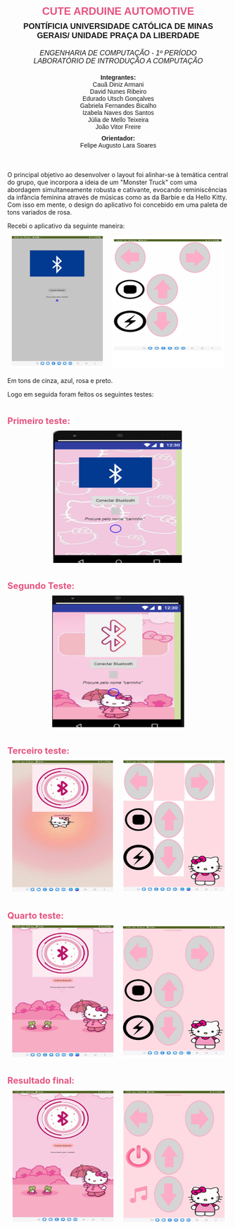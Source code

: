 ﻿<style>
    .cover-page {
        text-align: center;
        font-family: Arial, sans-serif;
        margin-bottom: 50px;
    }
    .project-title {
        font-size: 24px;
        font-weight: bold;
        color: #e75480;
        margin-bottom: 10px;
    }
    .university-info {
        font-size: 18px;
        font-weight: bold;
        margin-bottom: 20px;
    }
    .course-info {
        font-size: 16px;
        font-style: italic;
        margin-bottom: 20px;
    }
    .members {
        margin-bottom: 10px;
    }
    .section-title {
        font-size: 20px;
        font-weight: bold;
        color: #e75480;
        margin-top: 40px;
        margin-bottom: 10px;
    }
    .image-group {
        display: flex;
        justify-content: space-around;
        margin-bottom: 20px;
    }
    .image-group img {
        margin: 0 10px;
    }
    .list-item {
        margin-left: 20px;
    }
</style>

<div class="cover-page">
    <div class="project-title">CUTE ARDUINE AUTOMOTIVE</div>
    <div class="university-info">
        PONTÍFICIA UNIVERSIDADE CATÓLICA DE MINAS GERAIS/ UNIDADE PRAÇA DA LIBERDADE
    </div>
    <div class="course-info">
        ENGENHARIA DE COMPUTAÇÃO - 1º PERÍODO<br>
        LABORATÓRIO DE INTRODUÇÃO A COMPUTAÇÃO
    </div>
    <div class="members">
        <strong>Integrantes:</strong><br>
        Cauã Diniz Armani<br>
        David Nunes Ribeiro<br>
        Edurado Utsch Gonçalves<br>
        Gabriela Fernandes Bicalho<br>
        Izabela Naves dos Santos<br>
        Júlia de Mello Teixeira<br>
        João Vitor Freire
    </div>
    <div>
        <strong>Orientador:</strong><br>
        Felipe Augusto Lara Soares
    </div>
</div>

<p>O principal objetivo ao desenvolver o layout foi alinhar-se à temática central do grupo, que
incorpora a ideia de um "Monster Truck" com uma abordagem simultaneamente robusta e
cativante, evocando reminiscências da infância feminina através de músicas como as da
Barbie e da Hello Kitty. Com isso em mente, o design do aplicativo foi concebido em uma
paleta de tons variados de rosa.</p>

<p>Recebi o aplicativo da seguinte maneira:</p>

<div class="image-group">
    <img src="cute_arduine_automotive_app_layout_pic1.png" alt="Arduine pic 1" width="300px" height="300px">
    <img src="cute_arduine_automotive_app_layout_pic2.png" alt="Arduine pic 2" width="300px" height="300px">
</div>

<p>Em tons de cinza, azul, rosa e preto.</p>

<p>Logo em seguida foram feitos os seguintes testes:</p>

<div class="section-title">Primeiro teste:</div>
<div class="image-group">
    <img src="cute_arduine_automotive_app_layout_pic3.png" alt="App pic 3" width="300px" height="300px">
</div>

<div class="section-title">Segundo Teste:</div>
<div class="image-group">
    <img src="cute_arduine_automotive_app_layout_pic4.png" alt="App pic 4" width="300px" height="300px">
</div>

<div class="section-title">Terceiro teste:</div>
<div class="image-group">
    <img src="cute_arduine_automotive_app_layout_pic5.png" alt="App pic 5" width="300px" height="300px">
    <img src="cute_arduine_automotive_app_layout_pic6.png" alt="App pic 6" width="300px" height="300px">
</div>

<div class="section-title">Quarto teste:</div>
<div class="image-group">
    <img src="cute_arduine_automotive_app_layout_pic7.png" alt="App pic 7" width="300px" height="300px">
    <img src="cute_arduine_automotive_app_layout_pic8.png" alt="App pic 8" width="300px" height="300px">
</div>

<div class="section-title">Resultado final:</div>
<div class="image-group">
    <img src="cute_arduine_automotive_app_layout_pic9.png" alt="App pic 9" width="300px" height="300px">
    <img src="cute_arduine_automotive_app_layout_pic10.png" alt="App pic 10" width="300px" height="300px">
</div>

